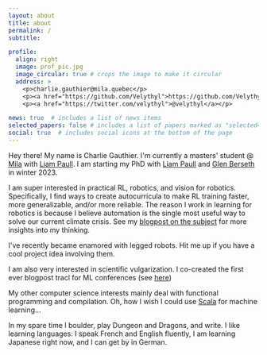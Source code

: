 ```yaml
---
layout: about
title: about
permalink: /
subtitle: 

profile:
  align: right
  image: prof_pic.jpg
  image_circular: true # crops the image to make it circular
  address: >
    <p>charlie.gauthier@mila.quebec</p>
    <p><a href="https://github.com/Velythyl">https://github.com/Velythyl</a></p>
    <p><a href="https://twitter.com/velythyl">@velythyl</a></p>

news: true  # includes a list of news items
selected_papers: false # includes a list of papers marked as "selected={true}"
social: true  # includes social icons at the bottom of the page
---
```


Hey there! My name is Charlie Gauthier. I'm currently a masters' student @ [Mila](https://mila.quebec/en/) with [Liam Paull](https://liampaull.ca/). 
I am starting my PhD with [Liam Paull](https://mila.quebec/en/) and [Glen Berseth](https://neo-x.github.io/) in winter 2023.

I am super interested in practical RL, robotics, and vision for robotics. Specifically, I find ways to create autocurricula
to make RL training faster, more generalizable, and/or more reliable. The reason I work in learning for robotics is because I believe automation is the single most useful way to solve our current climate crisis.
See my [blogpost on the subject]() for more insights into my thinking.

I've recently became enamored with legged robots. Hit me up if you have a cool project idea involving them.

I am also very interested in scientific vulgarization. I co-created the first ever blogpost tracl for ML conferences
(see [here]())

My other computer science interests mainly deal with functional programming and compilation. Oh, how I wish I could use [Scala](https://www.scala-lang.org/) for
machine learning...

In my spare time I boulder, play Dungeon and Dragons, and write. I like learning languages: I speak French and English fluently, I am learning Japanese right now, and I can get by in German.
